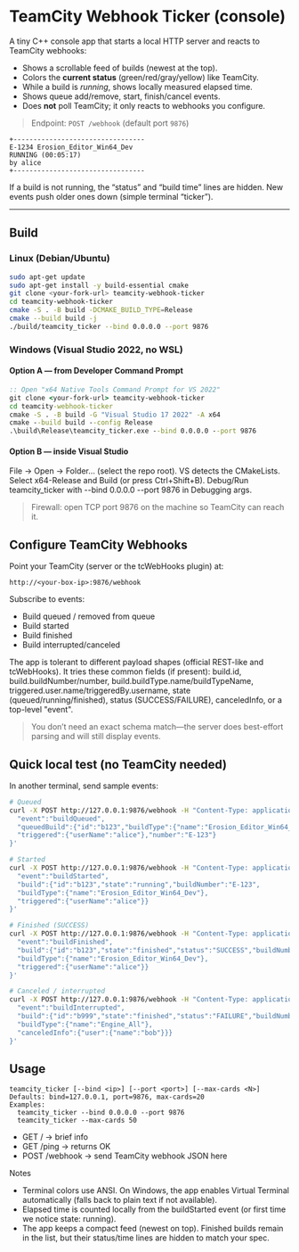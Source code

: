 # TeamCity Webhook Ticker (console)

A tiny C++ console app that starts a local HTTP server and reacts to TeamCity webhooks:
- Shows a scrollable feed of builds (newest at the top).
- Colors the **current status** (green/red/gray/yellow) like TeamCity.
- While a build is *running*, shows locally measured elapsed time.
- Shows queue add/remove, start, finish/cancel events.
- Does **not** poll TeamCity; it only reacts to webhooks you configure.

> Endpoint: `POST /webhook` (default port `9876`)

```
+---------------------------------
E-1234 Erosion_Editor_Win64_Dev
RUNNING (00:05:17)
by alice
+---------------------------------
```

If a build is not running, the “status” and “build time” lines are hidden.
New events push older ones down (simple terminal “ticker”).

---

## Build

### Linux (Debian/Ubuntu)
```bash
sudo apt-get update
sudo apt-get install -y build-essential cmake
git clone <your-fork-url> teamcity-webhook-ticker
cd teamcity-webhook-ticker
cmake -S . -B build -DCMAKE_BUILD_TYPE=Release
cmake --build build -j
./build/teamcity_ticker --bind 0.0.0.0 --port 9876
```

### Windows (Visual Studio 2022, no WSL)

#### Option A — from Developer Command Prompt

``` bat
:: Open "x64 Native Tools Command Prompt for VS 2022"
git clone <your-fork-url> teamcity-webhook-ticker
cd teamcity-webhook-ticker
cmake -S . -B build -G "Visual Studio 17 2022" -A x64
cmake --build build --config Release
.\build\Release\teamcity_ticker.exe --bind 0.0.0.0 --port 9876
```


#### Option B — inside Visual Studio
File → Open → Folder… (select the repo root). VS detects the CMakeLists.
Select x64-Release and Build (or press Ctrl+Shift+B).
Debug/Run teamcity_ticker with --bind 0.0.0.0 --port 9876 in Debugging args.

> Firewall: open TCP port 9876 on the machine so TeamCity can reach it.

## Configure TeamCity Webhooks

Point your TeamCity (server or the tcWebHooks plugin) at:

```
http://<your-box-ip>:9876/webhook
```

Subscribe to events:
* Build queued / removed from queue
* Build started
* Build finished
* Build interrupted/canceled

The app is tolerant to different payload shapes (official REST-like and tcWebHooks).
It tries these common fields (if present): build.id, build.buildNumber/number,
build.buildType.name/buildTypeName, triggered.user.name/triggeredBy.username,
state (queued/running/finished), status (SUCCESS/FAILURE), canceledInfo, or a top-level "event".

> You don’t need an exact schema match—the server does best-effort parsing and will still display events.


## Quick local test (no TeamCity needed)

In another terminal, send sample events:

``` bash
# Queued
curl -X POST http://127.0.0.1:9876/webhook -H "Content-Type: application/json" -d '{
  "event":"buildQueued",
  "queuedBuild":{"id":"b123","buildType":{"name":"Erosion_Editor_Win64_Dev"},
  "triggered":{"userName":"alice"},"number":"E-123"}
}'

# Started
curl -X POST http://127.0.0.1:9876/webhook -H "Content-Type: application/json" -d '{
  "event":"buildStarted",
  "build":{"id":"b123","state":"running","buildNumber":"E-123",
  "buildType":{"name":"Erosion_Editor_Win64_Dev"},
  "triggered":{"userName":"alice"}}
}'

# Finished (SUCCESS)
curl -X POST http://127.0.0.1:9876/webhook -H "Content-Type: application/json" -d '{
  "event":"buildFinished",
  "build":{"id":"b123","state":"finished","status":"SUCCESS","buildNumber":"E-123",
  "buildType":{"name":"Erosion_Editor_Win64_Dev"},
  "triggered":{"userName":"alice"}}
}'

# Canceled / interrupted
curl -X POST http://127.0.0.1:9876/webhook -H "Content-Type: application/json" -d '{
  "event":"buildInterrupted",
  "build":{"id":"b999","state":"finished","status":"FAILURE","buildNumber":"E-999",
  "buildType":{"name":"Engine_All"},
  "canceledInfo":{"user":{"name":"bob"}}}
}'
```

## Usage

```
teamcity_ticker [--bind <ip>] [--port <port>] [--max-cards <N>]
Defaults: bind=127.0.0.1, port=9876, max-cards=20
Examples:
  teamcity_ticker --bind 0.0.0.0 --port 9876
  teamcity_ticker --max-cards 50
```

* GET / → brief info
* GET /ping → returns OK
* POST /webhook → send TeamCity webhook JSON here

Notes
* Terminal colors use ANSI. On Windows, the app enables Virtual Terminal automatically (falls back to plain text if not available).
* Elapsed time is counted locally from the buildStarted event (or first time we notice state: running).
* The app keeps a compact feed (newest on top). Finished builds remain in the list, but their status/time lines are hidden to match your spec.
